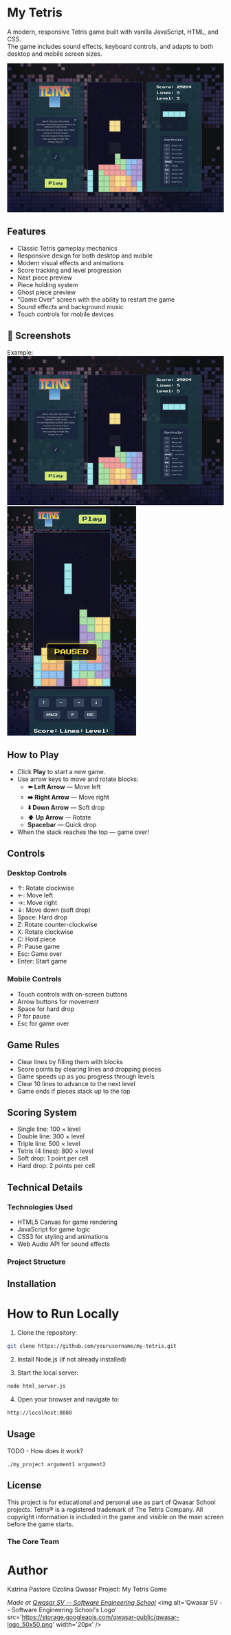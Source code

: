# My Tetris

A modern, responsive Tetris game built with vanilla JavaScript, HTML, and CSS.  
The game includes sound effects, keyboard controls, and adapts to both desktop and mobile screen sizes.

![Tetris Game Screenshot](/assets/images/tetris_screenshot.png)

## Features

- Classic Tetris gameplay mechanics
- Responsive design for both desktop and mobile
- Modern visual effects and animations
- Score tracking and level progression
- Next piece preview
- Piece holding system
- Ghost piece preview
- "Game Over" screen with the ability to restart the game
- Sound effects and background music
- Touch controls for mobile devices

## 📸 Screenshots

Example:
<img src="/assets/images/tetris_screenshot.png" width="600">  
<img src="/assets/images/tetris_screenshot_mob.png" width="300">

## How to Play

- Click **Play** to start a new game.
- Use arrow keys to move and rotate blocks:
  - **⬅️ Left Arrow** — Move left
  - **➡️ Right Arrow** — Move right
  - **⬇️ Down Arrow** — Soft drop
  - **⬆️ Up Arrow** — Rotate
  - **Spacebar** — Quick drop
- When the stack reaches the top — game over!

## Controls

### Desktop Controls

- ↑: Rotate clockwise
- ←: Move left
- →: Move right
- ↓: Move down (soft drop)
- Space: Hard drop
- Z: Rotate counter-clockwise
- X: Rotate clockwise
- C: Hold piece
- P: Pause game
- Esc: Game over
- Enter: Start game

### Mobile Controls

- Touch controls with on-screen buttons
- Arrow buttons for movement
- Space for hard drop
- P for pause
- Esc for game over

## Game Rules

- Clear lines by filling them with blocks
- Score points by clearing lines and dropping pieces
- Game speeds up as you progress through levels
- Clear 10 lines to advance to the next level
- Game ends if pieces stack up to the top

## Scoring System

- Single line: 100 × level
- Double line: 300 × level
- Triple line: 500 × level
- Tetris (4 lines): 800 × level
- Soft drop: 1 point per cell
- Hard drop: 2 points per cell

## Technical Details

### Technologies Used

- HTML5 Canvas for game rendering
- JavaScript for game logic
- CSS3 for styling and animations
- Web Audio API for sound effects

### Project Structure

## Installation

# How to Run Locally

1. Clone the repository:

```bash
git clone https://github.com/yourusername/my-tetris.git
```

2. Install Node.js (if not already installed)

3. Start the local server:

```bash
node html_server.js
```

4. Open your browser and navigate to:

```bash
http://localhost:8080
```

## Usage

TODO - How does it work?

```
./my_project argument1 argument2
```

## License

This project is for educational and personal use as part of Qwasar School projects.
Tetris® is a registered trademark of The Tetris Company.
All copyright information is included in the game and visible on the main screen before the game starts.

### The Core Team

# Author

Katrina Pastore Ozolina
Qwasar Project: My Tetris Game

<span><i>Made at <a href='https://qwasar.io'>Qwasar SV -- Software Engineering School</a></i></span>
<span><img alt='Qwasar SV -- Software Engineering School's Logo' src='https://storage.googleapis.com/qwasar-public/qwasar-logo_50x50.png' width='20px' /></span>
